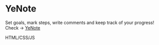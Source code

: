 # YeNote

Set goals, mark steps, write comments and keep track of your progress!
Check -> [YeNote](https://leosondi.github.io/Tracker-JS/)

HTML/CSS/JS 
